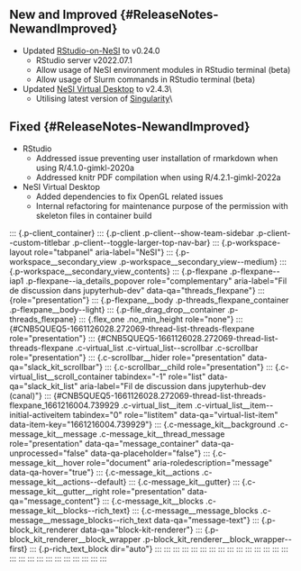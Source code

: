 ## New and Improved {#ReleaseNotes-NewandImproved}

-   Updated [RStudio-on-NeSI](https://support.nesi.org.nz/hc/en-gb/articles/360004337836)
    to v0.24.0
    -   RStudio server v2022.07.1
    -   Allow usage of NeSI environment modules in RStudio terminal
        (beta)
    -   Allow usage of Slurm commands in RStudio terminal (beta)
-   Updated [NeSI Virtual
    Desktop](https://support.nesi.org.nz/hc/en-gb/articles/360001600235)
    to v2.4.3\
    -   Utilising latest version of
        [Singularity](https://support.nesi.org.nz/hc/en-gb/articles/360001107916)\

## Fixed {#ReleaseNotes-NewandImproved}

-   RStudio
    -   Addressed issue preventing user installation of rmarkdown when
        using R/4.1.0-gimkl-2020a
    -   Addressed knitr PDF compilation when using R/4.2.1-gimkl-2022a
-   NeSI Virtual Desktop
    -   Added dependencies to fix OpenGL related issues
    -   Internal refactoring for maintenance purpose of the permission
        with skeleton files in container build

::: {.p-client_container}
::: {.p-client .p-client--show-team-sidebar .p-client--custom-titlebar .p-client--toggle-larger-top-nav-bar}
::: {.p-workspace-layout role="tabpanel" aria-label="NeSI"}
::: {.p-workspace__secondary_view .p-workspace__secondary_view--medium}
::: {.p-workspace__secondary_view_contents}
::: {.p-flexpane .p-flexpane--iap1 .p-flexpane--ia_details_popover role="complementary" aria-label="Fil de discussion dans jupyterhub-dev" data-qa="threads_flexpane"}
::: {role="presentation"}
::: {.p-flexpane__body .p-threads_flexpane_container .p-flexpane__body--light}
::: {.p-file_drag_drop__container .p-threads_flexpane}
::: {.flex_one .no_min_height role="none"}
::: {#CNB5QUEQ5-1661126028.272069-thread-list-threads-flexpane role="presentation"}
::: {#CNB5QUEQ5-1661126028.272069-thread-list-threads-flexpane .c-virtual_list .c-virtual_list--scrollbar .c-scrollbar role="presentation"}
::: {.c-scrollbar__hider role="presentation" data-qa="slack_kit_scrollbar"}
::: {.c-scrollbar__child role="presentation"}
::: {.c-virtual_list__scroll_container tabindex="-1" role="list" data-qa="slack_kit_list" aria-label="Fil de discussion dans jupyterhub-dev (canal)"}
::: {#CNB5QUEQ5-1661126028.272069-thread-list-threads-flexpane_1661216004.739929 .c-virtual_list__item .c-virtual_list__item--initial-activeitem tabindex="0" role="listitem" data-qa="virtual-list-item" data-item-key="1661216004.739929"}
::: {.c-message_kit__background .c-message_kit__message .c-message_kit__thread_message role="presentation" data-qa="message_container" data-qa-unprocessed="false" data-qa-placeholder="false"}
::: {.c-message_kit__hover role="document" aria-roledescription="message" data-qa-hover="true"}
::: {.c-message_kit__actions .c-message_kit__actions--default}
::: {.c-message_kit__gutter}
::: {.c-message_kit__gutter__right role="presentation" data-qa="message_content"}
::: {.c-message_kit__blocks .c-message_kit__blocks--rich_text}
::: {.c-message__message_blocks .c-message__message_blocks--rich_text data-qa="message-text"}
::: {.p-block_kit_renderer data-qa="block-kit-renderer"}
::: {.p-block_kit_renderer__block_wrapper .p-block_kit_renderer__block_wrapper--first}
::: {.p-rich_text_block dir="auto"}
:::
:::
:::
:::
:::
:::
:::
:::
:::
:::
:::
:::
:::
:::
:::
:::
:::
:::
:::
:::
:::
:::
:::
:::
:::
:::
